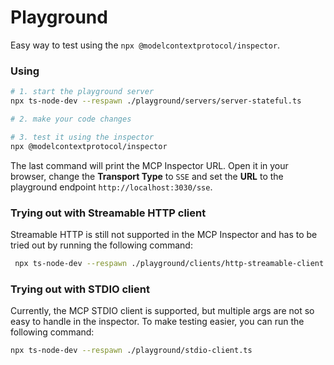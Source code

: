 # Playground

Easy way to test using the `npx @modelcontextprotocol/inspector`.

### Using

```sh
# 1. start the playground server
npx ts-node-dev --respawn ./playground/servers/server-stateful.ts

# 2. make your code changes

# 3. test it using the inspector
npx @modelcontextprotocol/inspector
```

The last command will print the MCP Inspector URL. Open it in your browser, change the **Transport Type** to `SSE` and set the **URL** to the playground endpoint `http://localhost:3030/sse`.

### Trying out with Streamable HTTP client

Streamable HTTP is still not supported in the MCP Inspector and has to be tried out by running the following command:

```sh
 npx ts-node-dev --respawn ./playground/clients/http-streamable-client.ts
```

### Trying out with STDIO client

Currently, the MCP STDIO client is supported, but multiple args are not so easy to handle in the inspector. To make testing easier, you can run the following command:

```sh
npx ts-node-dev --respawn ./playground/stdio-client.ts
```
